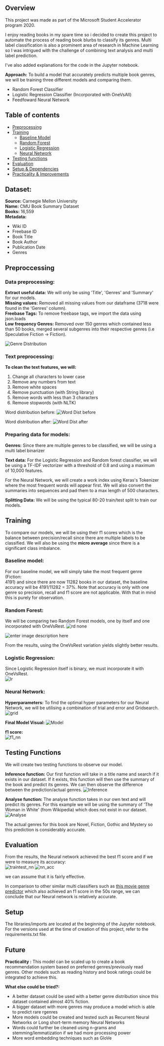 

## Overview
This project was made as part of the Microsoft Student Accelerator program 2020.

I enjoy reading books in my spare time so i decided to create this project to automate the process of reading book blurbs to classify its genres. Multi label classification is also a prominent area of research in Machine Learning so I was intrigued with the challenge of combining text analysis and multi label prediction. 

I've also added explanations for the code in the Jupyter notebook.

**Approach:** 
To build a model that accurately predicts multiple book genres, we will be training three different models and comparing them. 
 - Random Forest Classifier
 - Logistic Regression Classifier (Incorporated with OneVsAll)
 - Feedfoward Neural Network

## Table of contents
* [Preprocessing](#preproccessing)
* [Training](#training)
   * [Baseline Model](#baseline-model)
  * [Random Forest](#random-forest)
  * [Logistic Regression](#logistic-regression)
  * [Neural Network](#neural-network)
* [Testing functions](#testing-functions)
* [Evaluation](#evaluation)
* [Setup & Dependencies](#setup)
*  [Practicality & Improvements](#future)

## Dataset:
**Source:** Carnegie Mellon University<br/>
**Name:** CMU Book Summary Dataset<br/>
**Books:** 16,559<br/>
**Metadata:**

 - Wiki ID
 - Freebase ID
 - Book Title
 - Book Author
 - Publication Date
 - Genres

## Preproccessing
### Data preprocessing:
**Extract useful data:** We will only be using 'Title', 'Genres' and 'Summary' for our models.<br/>
**Missing values:** Removed all missing values from our dataframe (3718 were found in the 'Genres' column).<br/>
**Freebase Tags:** To remove freebase tags, we import the data using json.loads<br/>
**Low frequency Genres:** Removed over 150 genres which contained less than 50 books, merged several subgenres into their respective genres (i.e Speculative Fiction -> Fiction).

![Genre Distribution](https://github.com/steven-lm/Genre-Classifier/blob/master/images/genredist.png)

### Text preprocessing:
**To clean the text features, we will:**

 1. Change all characters to lower case
 2. Remove any numbers from text
 3. Remove white spaces
 4. Remove punctuation (with String library)
 5. Remove words with less than 3 characters
 6. Remove stopwords (with NLTK)

Word distribution before:
![Word Dist before](https://github.com/steven-lm/Genre-Classifier/blob/master/images/worddistbefore.png)

Word distribution after:
![Word Dist after](https://github.com/steven-lm/Genre-Classifier/blob/master/images/worddistafter.png)


### Preparing data for models:
**Genres:** Since there are multiple genres to be classified, we will be using a multi label binarizer 

**Text data:** For the Logistic Regression and Random forest classifier, we will be using a TF-IDF vectorizer with a threshold of 0.8 and using a maximum of 10,000 features. 

For the Neural Network, we will create a work index using Keras's Tokenizer where the most frequent words will appear first. We will also convert the summaries into sequences and pad them to a max length of 500 characters. 

**Splitting Data:** We will be using the typical 80-20 train/test split to train our models.

## Training
To compare our models, we will be using their f1 scores which is the balance between precision/recall since there are multiple labels to be classified. We will also be using the **micro average** since there is a significant class imbalance. 
### Baseline model:
For our baseline model, we will simply take the most frequent genre (Fiction:   
4191) and since there are now 11282 books in our dataset, the baseline accuracy will be 4191/11282 = 37%. Note that accuracy is only with one genre so precision, recall and f1 score are not applicable. With that in mind this is purely for observation.
### Random Forest:
We will be comparing two Random Forest models, one by itself and one incorporated with OneVsRest.
![rd none](https://github.com/steven-lm/Genre-Classifier/blob/master/images/rdnone.png)

![enter image description here](https://github.com/steven-lm/Genre-Classifier/blob/master/images/rdone.png)

From the results, using the OneVsRest variation yields slightly better results.
### Logistic Regression:
Since Logistic Regression itself is binary, we must incorporate it with OneVsRest.</br>
![lr](https://github.com/steven-lm/Genre-Classifier/blob/master/images/f1_lr.JPG)

### Neural Network:
**Hyperparameters:** To find the optimal hyper parameters for our Neural Network, we will be utilising a combination of trial and error and Gridsearch.</br>
![grid](https://github.com/steven-lm/Genre-Classifier/blob/master/images/grid.png)

**Final Model Visual:**
![Model](https://github.com/steven-lm/Genre-Classifier/blob/master/images/NN.jpg)

**f1 score:**</br>
![f1_nn](https://github.com/steven-lm/Genre-Classifier/blob/master/images/f1_nn.png)

## Testing Functions
We will create two testing functions to observe our model.

**Inference function:** Our first function will take in a title name and search if it exists in our dataset. If it exists, this function will then use the summary of the book and predict its genres. We can then observe the difference between the prediction/actual genres. 
![Inference](https://github.com/steven-lm/Genre-Classifier/blob/master/images/inference_demo.png)

**Analyse function:** The analyse function takes in our own text and will predict its genres. For this example we will be using the summary of 'The Woman in White' (from Wikipedia) which does not exist in our dataset. 
![Analyse](https://github.com/steven-lm/Genre-Classifier/blob/master/images/analyse_demo.png)

The actual genres for this book are Novel, Fiction, Gothic and Mystery so this prediction is considerably accurate. 
	
## Evaluation
From the results, the Neural network achieved the best f1 score and if we were to measure its accuracy: </br>
![traintest_nn](https://github.com/steven-lm/Genre-Classifier/blob/master/images/NNTT.png)
![nn_acc](https://github.com/steven-lm/Genre-Classifier/blob/master/images/nn_accuracy.png)

we can assume that it is fairly effective.

In comparison to other similar multi classifiers such as [this movie genre predictor](https://github.com/igblackadder/movie_prediction/blob/master/genre%20prediction%20model.ipynb) which also achieved an f1 score in the 50s range, we can conclude that our Neural network is relatively accurate. 

## Setup 
The libraries/imports are located at the beginning of the Jupyter notebook. For the versions used at the time of creation of this project, refer to the requirements.txt file. 

## Future
**Practicality :** This model can be scaled up to create a book recommendation system based on preferred genres/previously read genres. Other models such as reading history and book ratings could be integrated to achieve this.

**What else could be tried?:** 

 - A better dataset could be used with a better genre distribution since this dataset contained almost 40% fiction.
 - A bigger dataset with more genres may produce a model which is able to predict rare rgenres
 - More models could be created and tested such as Recurrent Neural Networks or Long short-term memory Neural Networks
 - Words could further be cleaned using n-grams and stemming/lemmatization if we had more processing power
 - More word embedding techniques such as GloVe
